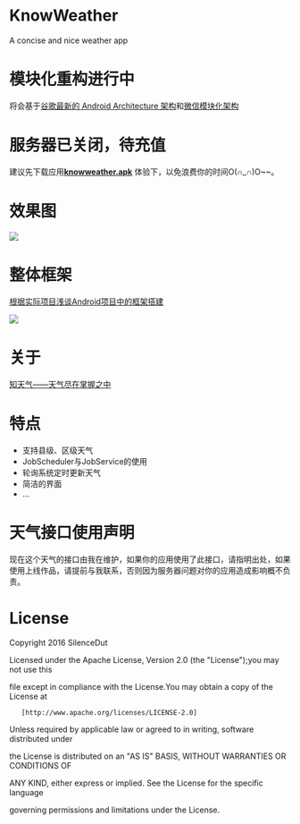
# KnowWeather
A concise and nice weather app 

# 模块化重构进行中

将会基于[谷歌最新的
Android Architecture 架构](https://developer.android.com/topic/libraries/architecture/index.html)和[微信模块化架构](https://mp.weixin.qq.com/s?__biz=MzAwNDY1ODY2OQ==&mid=2649286672&idx=1&sn=4d9db00c496fcafd1d3e01d69af083f9)

# 服务器已关闭，待充值


建议先下载应用[**knowweather.apk**](https://github.com/SilenceDut/KnowWeather/blob/master/apk/knowweather.apk?raw=true) 体验下，以免浪费你的时间O(∩_∩)O~~。

# 效果图
![](http://ww2.sinaimg.cn/large/006y8lVagw1faiecmxxx2j312w0dwtci.jpg)

# 整体框架

[根据实际项目浅谈Android项目中的框架搭建](https://silencedut.github.io/2016/12/05/根据实际项目浅谈Android项目中的框架搭建/)

![](http://ww1.sinaimg.cn/large/006y8lVagw1fapabmcpijj30u00i3go3.jpg)

# 关于
[知天气——天气尽在掌握之中](https://silencedut.github.io/2016/12/06/知天气——天气尽在掌握之中/)

# 特点
 * 支持县级、区级天气
 * JobScheduler与JobService的使用
 * 轮询系统定时更新天气
 * 简洁的界面
 * ...
 

 
# 天气接口使用声明
 
 现在这个天气的接口由我在维护，如果你的应用使用了此接口，请指明出处，如果使用上线作品，请提前与我联系，否则因为服务器问题对你的应用造成影响概不负责。
 

# License

Copyright 2016 SilenceDut

Licensed under the Apache License, Version 2.0 (the "License");you may not use this 

file except in compliance with the License.You may obtain a copy of the License at

       [http://www.apache.org/licenses/LICENSE-2.0]

Unless required by applicable law or agreed to in writing, software distributed under 

the License is distributed on an "AS IS" BASIS, WITHOUT WARRANTIES OR CONDITIONS OF 

ANY KIND, either express or implied. See the License for the specific language 

governing permissions and limitations under the License.
